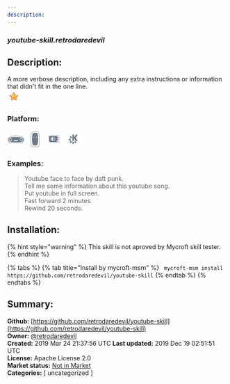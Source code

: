```yaml
---
description: 
---
```


### _youtube-skill.retrodaredevil_  
## Description:  
A more verbose description, including any extra instructions or
information that didn't fit in the one line.  
![](../.gitbook/assets/star.png)  
  
### Platform:  
 ![Mark I](../.gitbook/assets/mark-1-icon.png)  ![Mark II](../.gitbook/assets/mark-2-icon.png)  ![Picroft](../.gitbook/assets/picroft-icon.png)  ![plasmoid](../.gitbook/assets/kde.png)   
### Examples:  
> Youtube face to face by daft punk.  
> Tell me some information about this youtube song.  
> Put youtube in full screen.  
> Fast forward 2 minutes.  
> Rewind 20 seconds.  
  
## Installation:  
{% hint style="warning" %}
This skill is not aproved by Mycroft skill tester.
{% endhint %}
    
{% tabs %}
{% tab title="Install by mycroft-msm" %}
``` mycroft-msm install https://github.com/retrodaredevil/youtube-skill```
{% endtab %}
  {% endtabs %}
    
## Summary:  
**Github:** [https://github.com/retrodaredevil/youtube-skill](https://github.com/retrodaredevil/youtube-skill)  
**Owner:** [@retrodaredevil](https://github.com/retrodaredevil)  
**Created:** 2019 Mar 24 21:37:56 UTC  **Last updated:** 2019 Dec 19 02:51:51 UTC  
**License:** Apache License 2.0  
**Market status:** [Not in Market](https://market.mycroft.ai/skill/)  
**Categories:** [ uncategorized ]   
